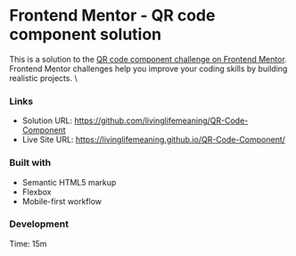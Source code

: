 # Frontend Mentor - QR code component solution

This is a solution to the [QR code component challenge on Frontend Mentor](https://www.frontendmentor.io/challenges/qr-code-component-iux_sIO_H). Frontend Mentor challenges help you improve your coding skills by building realistic projects. 
\
### Links

- Solution URL: https://github.com/livinglifemeaning/QR-Code-Component
- Live Site URL: https://livinglifemeaning.github.io/QR-Code-Component/
### Built with

- Semantic HTML5 markup
- Flexbox
- Mobile-first workflow

### Development

Time: 15m

